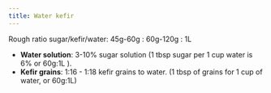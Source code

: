 ```yaml
---
title: Water kefir
---
```


Rough ratio sugar/kefir/water: 45g-60g : 60g-120g : 1L

- **Water solution**: 3-10% sugar solution (1 tbsp sugar per 1 cup water is 6% or 60g:1L ).
- **Kefir grains**: 1:16 - 1:18 kefir grains to water. (1 tbsp of grains for 1 cup of water, or 60g:1L)
